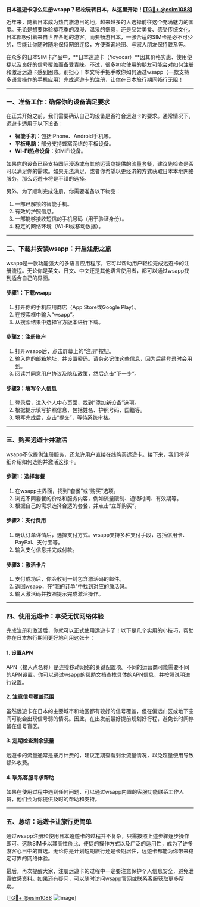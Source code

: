 **日本遠遊卡怎么注册wsapp？轻松玩转日本，从这里开始！[[TG💪+ @esim1088](https://t.me/s/esim1088)]**

近年来，随着日本成为热门旅游目的地，越来越多的人选择前往这个充满魅力的国度。无论是想要体验樱花季的浪漫、温泉的惬意，还是品尝美食、感受传统文化，日本都吸引着来自世界各地的游客。而要畅游日本，一张合适的SIM卡是必不可少的，它能让你随时随地保持网络连接，方便查询地图、与家人朋友保持联系等。

在众多的日本SIM卡产品中，**日本遠遊卡（Yoyocar）**因其价格实惠、使用便捷以及良好的信号覆盖而备受青睐。不过，很多初次使用的朋友可能会对如何注册和激活远遊卡感到困惑。别担心！本文将手把手教你如何通过wsapp（一款支持多语言操作的手机应用）完成远遊卡的注册，让你在日本旅行期间畅行无阻！

---

### **一、准备工作：确保你的设备满足要求**

在正式开始之前，我们需要确认自己的设备是否符合远遊卡的要求。通常情况下，远遊卡适用于以下设备：

- **智能手机**：包括iPhone、Android手机等。
- **平板电脑**：部分支持蜂窝网络的平板设备。
- **Wi-Fi热点设备**：如MiFi设备。

如果你的设备已经支持国际漫游或有其他运营商提供的流量套餐，建议先检查是否可以满足你的需求。如果无法满足，或者你希望以更经济的方式获取日本本地网络服务，那么远遊卡将是不错的选择。

另外，为了顺利完成注册，你需要准备以下物品：
1. 一部已解锁的智能手机。
2. 有效的护照信息。
3. 一部能够接收短信的手机号码（用于验证身份）。
4. 稳定的网络环境（Wi-Fi或移动数据）。

---

### **二、下载并安装wsapp：开启注册之旅**

wsapp是一款功能强大的多语言应用程序，它可以帮助用户轻松完成远遊卡的注册流程。无论你是英文、日文、中文还是其他语言使用者，都可以通过wsapp找到适合自己的界面。

#### **步骤1：下载wsapp**
1. 打开你的手机应用商店（App Store或Google Play）。
2. 在搜索框中输入“wsapp”。
3. 从搜索结果中选择官方版本进行下载。

#### **步骤2：注册账户**
1. 打开wsapp后，点击屏幕上的“注册”按钮。
2. 输入你的邮箱地址，并设置密码。请务必记住这些信息，因为后续登录时会用到。
3. 阅读并同意用户协议及隐私政策，然后点击“下一步”。

#### **步骤3：填写个人信息**
1. 登录后，进入个人中心页面，找到“添加新设备”选项。
2. 根据提示填写护照信息，包括姓名、护照号码、国籍等。
3. 填写完成后，点击“提交”，等待系统审核。

---

### **三、购买远遊卡并激活**

wsapp不仅提供注册服务，还允许用户直接在线购买远遊卡。接下来，我们将详细介绍如何选购并激活这张卡。

#### **步骤1：选择套餐**
1. 在wsapp主界面，找到“套餐”或“购买”选项。
2. 浏览不同套餐的价格和服务内容，例如流量限制、通话时间、有效期等。
3. 根据自己的需求选择合适的套餐，并点击“立即购买”。

#### **步骤2：支付费用**
1. 确认订单详情后，选择支付方式。wsapp支持多种支付手段，包括信用卡、PayPal、支付宝等。
2. 输入支付信息并完成付款。

#### **步骤3：激活卡片**
1. 支付成功后，你会收到一封包含激活码的邮件。
2. 返回wsapp，在“我的订单”中找到对应的激活码。
3. 输入激活码并按照提示完成激活操作。

---

### **四、使用远遊卡：享受无忧网络体验**

完成注册和激活后，你就可以正式使用远遊卡了！以下是几个实用的小技巧，帮助你在日本旅行期间更好地利用这张卡：

#### **1. 设置APN**
APN（接入点名称）是连接移动网络的关键配置项。不同的运营商可能需要不同的APN设置。你可以通过wsapp的帮助文档查找具体的APN信息，并按照说明进行设置。

#### **2. 注意信号覆盖范围**
虽然远遊卡在日本的主要城市和地区都有较好的信号覆盖，但在偏远山区或地下空间可能会出现信号弱的情况。因此，在出发前最好提前规划好行程，避免长时间停留在信号盲区。

#### **3. 定期检查剩余流量**
远遊卡的流量通常是按月计费的，建议定期查看剩余流量情况，以免超量使用导致额外收费。

#### **4. 联系客服寻求帮助**
如果在使用过程中遇到任何问题，可以通过wsapp内置的客服功能联系工作人员，他们会为你提供及时的帮助和支持。

---

### **五、总结：远遊卡让旅行更简单**

通过wsapp注册和使用日本遠遊卡的过程并不复杂，只需按照上述步骤逐步操作即可。这款SIM卡以其高性价比、便捷的操作方式以及广泛的适用性，成为了许多游客心目中的首选。无论你是计划短期旅行还是长期居住，远遊卡都能为你带来稳定可靠的网络体验。

最后，再次提醒大家，注册远遊卡的过程中一定要注意保护个人信息安全，避免泄露敏感资料。如果还有疑问，可以随时访问wsapp官网或联系客服获取更多帮助。

[[TG💪+ @esim1088](https://t.me/s/esim1088) ![Image](https://i.postimg.cc/4NQfJmqS/Snipaste-2025-05-13-00-14-12.png)]